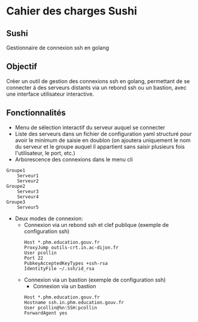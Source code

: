 # Cahier des charges Sushi

## Sushi
Gestionnaire de connexion ssh en golang
## Objectif
Créer un outil de gestion des connexions ssh en golang, permettant de se connecter à des serveurs distants via un rebond ssh ou un bastion, avec une interface utilisateur interactive.
## Fonctionnalités
- Menu de sélection interactif du serveur auquel se connecter
- Liste des serveurs dans un fichier de configuration yaml structuré pour avoir le minimum de saisie en doublon (on ajoutera uniquement le nom du serveur et le groupe auquel il appartient sans saisir plusieurs fois l'utilisateur, le port, etc.)
- Arborescence des connexions dans le menu cli
```
Groupe1
    Serveur1
    Serveur2
Groupe2
    Serveur3
    Serveur4
Groupe3
    Serveur5
```
- Deux modes de connexion:
  - Connexion via un rebond ssh et clef publique (exemple de configuration ssh)
      ```
    Host *.phm.education.gouv.fr 
    ProxyJump outils-crt.in.ac-dijon.fr
    User pcollin
    Port 22
    PubkeyAcceptedKeyTypes +ssh-rsa
    IdentityFile ~/.ssh/id_rsa
    ```
  - Connexion via un bastion (exemple de configuration ssh)
    - Connexion via un bastion
    ```
    Host *.phm.education.gouv.fr
    Hostname ssh.in.phm.education.gouv.fr
    User pcollin@%n:SSH:pcollin
    ForwardAgent yes
    ```